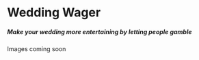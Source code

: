 # Wedding Wager
##### Make your wedding more entertaining by letting people gamble

Images coming soon
